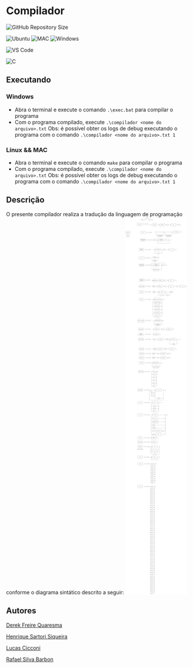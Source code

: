 # Compilador

![GitHub Repository Size](https://img.shields.io/github/repo-size/RafaelBarbon/Compilador?label=Repository%20Size&style=for-the-badge)

![Ubuntu](https://img.shields.io/badge/Ubuntu-E95420?style=for-the-badge&logo=ubuntu&logoColor=white)
![MAC](https://img.shields.io/badge/MAC-000000?style=for-the-badge&logo=macos&logoColor=white)
![Windows](https://img.shields.io/badge/Windows-0078D6?style=for-the-badge&logo=windows&logoColor=white)

![VS Code](https://img.shields.io/badge/Visual_Studio_Code-0078D4?style=for-the-badge&logo=visual%20studio%20code&logoColor=white)

![C](https://img.shields.io/badge/C-00599C?style=for-the-badge&logo=c&logoColor=white)

## Executando
### Windows
* Abra o terminal e execute o comando `.\exec.bat` para compilar o programa
* Com o programa compilado, execute `.\compilador <nome do arquivo>.txt`
Obs: é possível obter os logs de debug executando o programa com o comando `.\compilador <nome do arquivo>.txt 1`

### Linux && MAC
* Abra o terminal e execute o comando `make` para compilar o programa
* Com o programa compilado, execute `.\compilador <nome do arquivo>.txt`
Obs: é possível obter os logs de debug executando o programa com o comando `.\compilador <nome do arquivo>.txt 1`

## Descrição
O presente compilador realiza a tradução da linguagem de programação conforme o diagrama sintático descrito a seguir:
![Diagrama sintático](diagrama%20sintatico.png)

## Autores
[Derek Freire Quaresma](https://github.com/derekfq)

[Henrique Sartori Siqueira](https://github.com/h-ssiqueira)

[Lucas Cicconi](https://github.com/LucasCicconi)

[Rafael Silva Barbon](https://github.com/RafaelBarbon)
